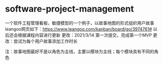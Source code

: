 # software-project-management
一个软件工程管理看板，敏捷模型的一个例子，以故事地图的形式组织用户故事
leangoo网页如下：https://www.leangoo.com/kanban/board/go/3974761#
以后还会根据课程内容进行更新
更改：2021/3/14 第一次提交，完成第一个MVP
更改：尝试为每个用户故事添加工作时长

注：故事地图最好不是以角色为主线，主要以模块为主线；每个模块具有不同的角色
